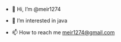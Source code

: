 - 👋 Hi, I’m @meir1274

- 👀 I’m interested in java

- 📫 How to reach me meir1274@gmail.com

<!---
meir1274/meir1274 is a ✨ special ✨ repository because its `README.md` (this file) appears on your GitHub profile.
You can click the Preview link to take a look at your changes.
--->
